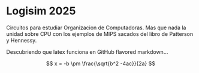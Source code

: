 # Logisim 2025 

Circuitos para estudiar Organizacion de Computadoras. Mas que nada la unidad sobre CPU con los ejemplos de MIPS sacados del libro de Patterson y Hennessy.

Descubriendo que latex funciona en GitHub flavored markdown...

$$ x = -b \pm \frac{\sqrt{b^2 -4ac}}{2a} $$
